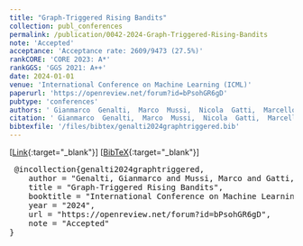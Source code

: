 ```yaml
---
title: "Graph-Triggered Rising Bandits"
collection: publ_conferences
permalink: /publication/0042-2024-Graph-Triggered-Rising-Bandits
note: 'Accepted'
acceptance: 'Acceptance rate: 2609/9473 (27.5%)'
rankCORE: 'CORE 2023: A*'
rankGGS: 'GGS 2021: A++'
date: 2024-01-01
venue: 'International Conference on Machine Learning (ICML)'
paperurl: 'https://openreview.net/forum?id=bPsohGR6gD'
pubtype: 'conferences'
authors: ' Gianmarco  Genalti,  Marco  Mussi,  Nicola  Gatti,  Marcello  Restelli,  Matteo  Castiglioni, and  Alberto Maria Metelli'
citation: ' Gianmarco  Genalti,  Marco  Mussi,  Nicola  Gatti,  Marcello  Restelli,  Matteo  Castiglioni, and  Alberto Maria Metelli&quot;Graph-Triggered Rising Bandits.&quot; International Conference on Machine Learning (ICML), 2024'
bibtexfile: '/files/bibtex/genalti2024graphtriggered.bib'
---
```

 [[Link](https://openreview.net/forum?id=bPsohGR6gD){:target="_blank"}] [[BibTeX](/files/bibtex/genalti2024graphtriggered.bib){:target="_blank"}] 
<pre> @incollection{genalti2024graphtriggered,
    author = "Genalti, Gianmarco and Mussi, Marco and Gatti, Nicola and Restelli, Marcello and Castiglioni, Matteo and Metelli, Alberto Maria",
    title = "Graph-Triggered Rising Bandits",
    booktitle = "International Conference on Machine Learning (ICML)",
    year = "2024",
    url = "https://openreview.net/forum?id=bPsohGR6gD",
    note = "Accepted"
} </pre>
